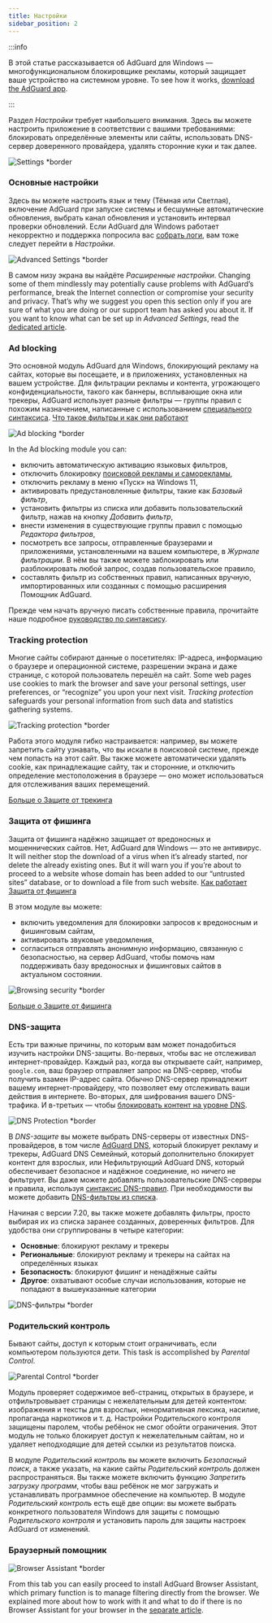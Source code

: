 ```yaml
---
title: Настройки
sidebar_position: 2
---
```


:::info

В этой статье рассказывается об AdGuard для Windows — многофункциональном блокировщике рекламы, который защищает ваше устройство на системном уровне. To see how it works, [download the AdGuard app](https://agrd.io/download-kb-adblock).

:::

Раздел _Настройки_ требует наибольшего внимания. Здесь вы можете настроить приложение в соответствии с вашими требованиями: блокировать определённые элементы или сайты, использовать DNS-сервер доверенного провайдера, удалять сторонние куки и так далее.

![Settings \*border](https://cdn.adtidy.org/content/kb/ad_blocker/windows/settings/general_settings.png)

### Основные настройки

Здесь вы можете настроить язык и тему (Тёмная или Светлая), включение AdGuard при запуске системы и бесшумные автоматические обновления, выбрать канал обновления и установить интервал проверки обновлений. Если AdGuard для Windows работает некорректно и поддержка попросила вас [собрать логи](/adguard-for-windows/solving-problems/adguard-logs.md), вам тоже следует перейти в _Настройки_.

![Advanced Settings \*border](https://cdn.adtidy.org/content/kb/ad_blocker/windows/settings/advanced_settings.png)

В самом низу экрана вы найдёте _Расширенные настройки_. Changing some of them mindlessly may potentially cause problems with AdGuard’s performance, break the Internet connection or compromise your security and privacy. That’s why we suggest you open this section only if you are sure of what you are doing or our support team has asked you about it. If you want to know what can be set up in _Advanced Settings_, read the [dedicated article](/adguard-for-windows/solving-problems/low-level-settings.md).

### Ad blocking

Это основной модуль AdGuard для Windows, блокирующий рекламу на сайтах, которые вы посещаете, и в приложениях, установленных на вашем устройстве. Для фильтрации рекламы и контента, угрожающего конфиденциальности, такого как баннеры, всплывающие окна или трекеры, AdGuard использует разные фильтры — группы правил с похожим назначением, написанные с использованием [специального синтаксиса](/general/ad-filtering/create-own-filters). [Что такое фильтры и как они работают](/general/ad-filtering/how-ad-blocking-works)

![Ad blocking \*border](https://cdn.adtidy.org/content/kb/ad_blocker/windows/settings/ad_blocking.png)

In the Ad blocking module you can:

- включить автоматическую активацию языковых фильтров,
- отключить блокировку [поисковой рекламы и саморекламы](/general/ad-filtering/search-ads),
- отключить рекламу в меню «Пуск» на Windows 11,
- активировать предустановленные фильтры, такие как _Базовый фильтр_,
- установить фильтры из списка или добавить пользовательский фильтр, нажав на кнопку _Добавить фильтр_,
- внести изменения в существующие группы правил с помощью _Редактора фильтров_,
- посмотреть все запросы, отправленные браузерами и приложениями, установленными на вашем компьютере, в _Журнале фильтрации_. В нём вы также можете заблокировать или разблокировать любой запрос, создав пользовательское правило,
- составлять фильтр из собственных правил, написанных вручную, импортированных или созданных с помощью расширения Помощник AdGuard.

Прежде чем начать вручную писать собственные правила, прочитайте наше подробное [руководство по синтаксису](/general/ad-filtering/create-own-filters).

### Tracking protection

Многие сайты собирают данные о посетителях: IP-адреса, информацию о браузере и операционной системе, разрешении экрана и даже странице, с которой пользователь перешёл на сайт. Some web pages use cookies to mark the browser and save your personal settings, user preferences, or “recognize” you upon your next visit. _Tracking protection_ safeguards your personal information from such data and statistics gathering systems.

![Tracking protection \*border](https://cdn.adtidy.org/content/kb/ad_blocker/windows/settings/tracking_protection.png)

Работа этого модуля гибко настраивается: например, вы можете запретить сайту узнавать, что вы искали в поисковой системе, прежде чем попасть на этот сайт. Вы также можете автоматически удалять cookie, как принадлежащие сайту, так и сторонние, и отключить определение местоположения в браузере — оно может использоваться для отслеживания ваших перемещений.

[Больше о Защите от трекинга](/general/stealth-mode)

### Защита от фишинга

Защита от фишинга надёжно защищает от вредоносных и мошеннических сайтов. Нет, AdGuard для Windows — это не антивирус. It will neither stop the download of a virus when it’s already started, nor delete the already existing ones. But it will warn you if you’re about to proceed to a website whose domain has been added to our “untrusted sites” database, or to download a file from such website. [Как работает Защита от фишинга](/general/browsing-security)

В этом модуле вы можете:

- включить уведомления для блокировки запросов к вредоносным и фишинговым сайтам,
- активировать звуковые уведомления,
- согласиться отправлять анонимную информацию, связанную с безопасностью, на сервер AdGuard, чтобы помочь нам поддерживать базу вредоносных и фишинговых сайтов в актуальном состоянии.

![Browsing security \*border](https://cdn.adtidy.org/content/kb/ad_blocker/windows/settings/browsing_security.png)

[Больше о Защите от фишинга](/general/browsing-security)

### DNS-защита

Есть три важные причины, по которым вам может понадобиться изучить настройки DNS-защиты. Во-первых, чтобы вас не отслеживал интернет-провайдер. Каждый раз, когда вы открываете сайт, например, `google.com`, ваш браузер отправляет запрос на DNS-сервер, чтобы получить взамен IP-адрес сайта. Обычно DNS-сервер принадлежит вашему интернет-провайдеру, что позволяет ему отслеживать ваши действия в интернете. Во-вторых, для шифрования вашего DNS-трафика. И в-третьих — чтобы [блокировать контент на уровне DNS](https://adguard-dns.io/kb/general/dns-filtering/).

![DNS Protection \*border](https://cdn.adtidy.org/content/kb/ad_blocker/windows/settings/dns_protection.png)

В _DNS-защите_ вы можете выбрать DNS-серверы от известных DNS-провайдеров, в том числе [AdGuard DNS](https://adguard-dns.io/kb/), который блокирует рекламу и трекеры, AdGuard DNS Семейный, который дополнительно блокирует контент для взрослых, или Нефильтрующий AdGuard DNS, который обеспечивает безопасное и надёжное соединение, но ничего не фильтрует. Вы даже можете добавлять пользовательские DNS-серверы и правила, используя [синтаксис DNS-правил](https://adguard-dns.io/kb/general/dns-filtering-syntax/). При необходимости вы можете добавить [DNS-фильтры из списка](https://filterlists.com).

Начиная с версии 7.20, вы также можете добавлять фильтры, просто выбирая их из списка заранее созданных, доверенных фильтров. Для удобства они сгруппированы в четыре категории:

- **Основные**: блокируют рекламу и трекеры
- **Региональные**: блокируют рекламу и трекеры на сайтах на определённых языках
- **Безопасность**: блокируют фишинг и ненадёжные сайты
- **Другое**: охватывают особые случаи использования, которые не попадают в вышеуказанные категории

![DNS-фильтры \*border](https://cdn.adtidy.org/content/release_notes/ad_blocker/windows/v7.20/dns_filters/en.png)

### Родительский контроль

Бывают сайты, доступ к которым стоит ограничивать, если компьютером пользуются дети. This task is accomplished by _Parental Control_.

![Parental Control \*border](https://cdn.adtidy.org/content/kb/ad_blocker/windows/settings/parental_control.png)

Модуль проверяет содержимое веб-страниц, открытых в браузере, и отфильтровывает страницы с нежелательным для детей контентом: изображения и тексты для взрослых, ненормативная лексика, насилие, пропаганда наркотиков и т. д. Настройки Родительского контроля защищены паролем, чтобы ребёнок не смог обойти ограничения. Этот модуль не только блокирует доступ к нежелательным сайтам, но и удаляет неподходящие для детей ссылки из результатов поиска.

В модуле _Родительский контроль_ вы можете включить _Безопасный поиск_, а также указать, на какие сайты _Родительский контроль_ должен распространяться. Вы также можете включить функцию _Запретить загрузку программ_, чтобы ваш ребёнок не мог загружать и устанавливать программное обеспечение на компьютер. В модуле _Родительский контроль_ есть ещё две опции: вы можете выбрать конкретного пользователя Windows для защиты с помощью _Родительского контроля_ и установить пароль для защиты настроек AdGuard от изменений.

### Браузерный помощник

![Browser Assistant \*border](https://cdn.adtidy.org/content/kb/ad_blocker/windows/settings/browser_assistant.png)

From this tab you can easily proceed to install AdGuard Browser Assistant, which primary function is to manage filtering directly from the browser. We explained more about how to work with it and what to do if there is no Browser Assistant for your browser in the [separate article](/adguard-for-windows/browser-assistant.md).
